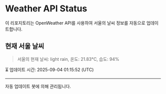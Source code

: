 
# Weather API Status

이 리포지토리는 OpenWeather API를 사용하여 서울의 날씨 정보를 자동으로 업데이트합니다.

## 현재 서울 날씨
> 서울의 현재 날씨: light rain, 온도: 21.83°C, 습도: 94%

⏳ 업데이트 시간: 2025-09-04 01:15:52 (UTC)

---
자동 업데이트 봇에 의해 관리됩니다.
